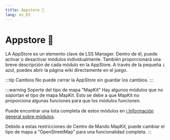 ```yaml
---
title: Appstore 🛒
lang: es_ES
---
```


# Appstore :shopping_cart:

LA AppStore es un elemento clave de LSS Manager. Dentro de él, puede activar o desactivar módulos individualmente. También proporcionará una breve descripción de cada módulo en la AppStore. A través de la pequeña `i` azul, puedes abrir la página wiki directamente en el juego. 

:::tip Cambios
No puede cerrar la AppStore sin guardar los cambios.
:::

:::warning Soporte del tipo de mapa "MapKit"
Hay algunos módulos que no soportan el tipo de mapa MapKit. Esto se debe a que MapKit no proporciona algunas funciones para que los módulos funcionen.

Puede encontrar una lista completa de estos módulos en  [ℹ️ Información general sobre módulos](apps.md).

Debido a estas restricciones de Centro de Mando MapKit, puede cambiar el tipo de mapa a "OpenStreetMap" para una funcionalidad completa.
:::

<!-- ==START_FOOTER== Do NOT edit anything below this line! Any edits will be removed as content is auto generated! -->
[lssm.status]: https://status.lss-manager.de/
[lssm.discord]: https://discord.gg/RcTNjpB
[lssm.userscript]: https://v4.lss-manager.de/lssm-v4.user.js
[lssm.donations]: https://donate.lss-manager.de/
[docs]: https://docs.lss-manager.de/
[docs.apps]: /es_ES/apps/
[docs.appstore]: /es_ES/appstore/
[docs.bugs]: /es_ES/bugs/
[docs.error_report]: /es_ES/error_report/
[docs.faq]: /es_ES/faq/
[docs.metadata]: /es_ES/metadata/
[docs.other]: /es_ES/other/
[docs.settings]: /es_ES/settings/
[docs.suggestions]: /es_ES/suggestions/
[docs.support]: /es_ES/support/
[games.self]: https://centro-de-mando.es
[tampermonkey]: https://tampermonkey.net/
[github]: https://github.com/LSS-Manager/LSSM-V.4
[github.issues]: https://github.com/LSS-Manager/LSSM-V.4/issues
[github.issues.open]: https://github.com/LSS-Manager/LSSM-V.4/issues?q=is%3Aissue+is%3Aopen+label%3Abug